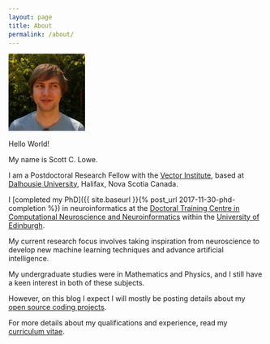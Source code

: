 ```yaml
---
layout: page
title: About
permalink: /about/
---
```


<img class="framed float-rhs" src="/assets/img/ScottLabPicOutsideFacingRight.jpg" width="30%" alt="Me!" />

Hello World!

My name is Scott C. Lowe.

I am a Postdoctoral Research Fellow with the [Vector Institute](https://vectorinstitute.ai/), based at [Dalhousie University](https://www.dal.ca/), Halifax, Nova Scotia Canada.

I [completed my PhD]({{ site.baseurl }}{% post_url 2017-11-30-phd-completion %})
 in neuroinformatics at the [Doctoral Training Centre in Computational Neuroscience and Neuroinformatics](http://www.anc.ed.ac.uk/dtc/) within the [University of Edinburgh](http://www.anc.ed.ac.uk/neuroscience).

My current research focus involves taking inspiration from neuroscience to develop new machine learning techniques and advance artificial intelligence.

My undergraduate studies were in Mathematics and Physics, and I still have a keen interest in both of these subjects.

However, on this blog I expect I will mostly be posting details about my [open source coding projects](https://github.com/scottclowe).

For more details about my qualifications and experience, read my [curriculum vitae](../cv.pdf).
